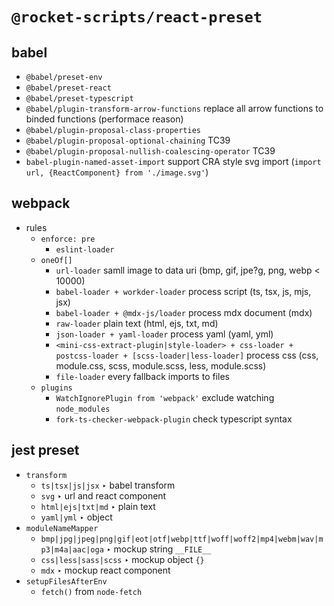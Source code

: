 # `@rocket-scripts/react-preset`

## babel

- `@babel/preset-env`
- `@babel/preset-react`
- `@babel/preset-typescript`
- `@babel/plugin-transform-arrow-functions` replace all arrow functions to binded functions (performace reason)
- `@babel/plugin-proposal-class-properties`
- `@babel/plugin-proposal-optional-chaining` TC39
- `@babel/plugin-proposal-nullish-coalescing-operator` TC39
- `babel-plugin-named-asset-import` support CRA style svg import (`import url, {ReactComponent} from './image.svg'`)

## webpack

- rules
    - `enforce: pre`
        - `eslint-loader`  
    - `oneOf[]`
        - `url-loader` samll image to data uri (bmp, gif, jpe?g, png, webp < 10000)
        - `babel-loader + workder-loader` process script (ts, tsx, js, mjs, jsx)
        - `babel-loader + @mdx-js/loader` process mdx document (mdx)
        - `raw-loader` plain text (html, ejs, txt, md)
        - `json-loader + yaml-loader` process yaml (yaml, yml)
        - `<mini-css-extract-plugin|style-loader> + css-loader + postcss-loader + [scss-loader|less-loader]` process css (css, module.css, scss, module.scss, less, module.scss)
        - `file-loader` every fallback imports to files
    - `plugins`
        - `WatchIgnorePlugin from 'webpack'` exclude watching `node_modules`
        - `fork-ts-checker-webpack-plugin` check typescript syntax
        
## jest preset

- `transform`
    - `ts|tsx|js|jsx` ‣ babel transform
    - `svg` ‣ url and react component 
    - `html|ejs|txt|md` ‣ plain text
    - `yaml|yml` ‣ object
- `moduleNameMapper`
    - `bmp|jpg|jpeg|png|gif|eot|otf|webp|ttf|woff|woff2|mp4|webm|wav|mp3|m4a|aac|oga` ‣ mockup string `__FILE__`
    - `css|less|sass|scss` ‣ mockup object `{}`
    - `mdx` ‣ mockup react component
- `setupFilesAfterEnv`
    - `fetch()` from `node-fetch`